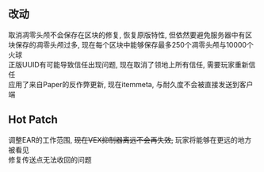 ## 改动
取消凋零头颅不会保存在区块的修复, 恢复原版特性, 但依然要避免服务器中有区块保存的凋零头颅过多, 现在每个区块中能够保存最多250个凋零头颅与10000个火球    
正版UUID有可能导致信任出现问题, 现在取消了领地上所有信任, 需要玩家重新信任  
应用了来自Paper的反作弊更新, 现在itemmeta, 与耐久度不会被直接发送到客户端  
## Hot Patch
调整EAR的工作范围, ~~现在VEX抑制器离远不会再失效,~~ 玩家将能够在更远的地方被看见  
修复传送点无法收回的问题  
